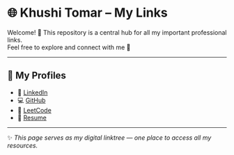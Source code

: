 # 🌐 Khushi Tomar – My Links  

Welcome! 👋 This repository is a central hub for all my important professional links.  
Feel free to explore and connect with me 🚀  

---

## 🔗 My Profiles
- 💼 [LinkedIn](https://www.linkedin.com/in/khushitomar/)  
- 💻 [GitHub](https://github.com/khushitomardev)  
- 🧩 [LeetCode](https://leetcode.com/u/khushitomar86/)   
- 📄 [Resume](https://drive.google.com/file/d/1KQdTja12PPC-HC0KusuAjS8KxQJaKMwf/view)  
 
---

✨ *This page serves as my digital linktree — one place to access all my resources.*  

